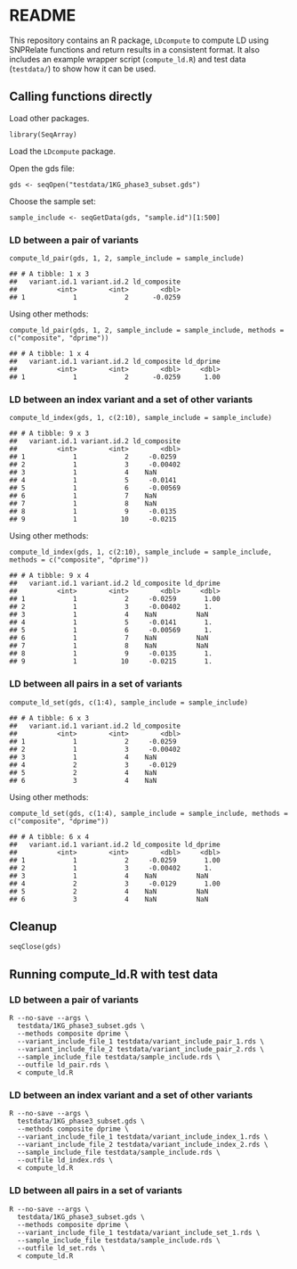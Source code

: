 
# README

This repository contains an R package, `LDcompute` to compute LD using
SNPRelate functions and return results in a consistent format. It also
includes an example wrapper script (`compute_ld.R`) and test data
(`testdata/`) to show how it can be used.

## Calling functions directly

Load other packages.

    library(SeqArray)

Load the `LDcompute` package.

Open the gds file:

    gds <- seqOpen("testdata/1KG_phase3_subset.gds")

Choose the sample set:

    sample_include <- seqGetData(gds, "sample.id")[1:500]

### LD between a pair of variants

    compute_ld_pair(gds, 1, 2, sample_include = sample_include)

    ## # A tibble: 1 x 3
    ##   variant.id.1 variant.id.2 ld_composite
    ##          <int>        <int>        <dbl>
    ## 1            1            2      -0.0259

Using other methods:

    compute_ld_pair(gds, 1, 2, sample_include = sample_include, methods = c("composite", "dprime"))

    ## # A tibble: 1 x 4
    ##   variant.id.1 variant.id.2 ld_composite ld_dprime
    ##          <int>        <int>        <dbl>     <dbl>
    ## 1            1            2      -0.0259      1.00

### LD between an index variant and a set of other variants

    compute_ld_index(gds, 1, c(2:10), sample_include = sample_include)

    ## # A tibble: 9 x 3
    ##   variant.id.1 variant.id.2 ld_composite
    ##          <int>        <int>        <dbl>
    ## 1            1            2     -0.0259 
    ## 2            1            3     -0.00402
    ## 3            1            4    NaN      
    ## 4            1            5     -0.0141 
    ## 5            1            6     -0.00569
    ## 6            1            7    NaN      
    ## 7            1            8    NaN      
    ## 8            1            9     -0.0135 
    ## 9            1           10     -0.0215

Using other methods:

    compute_ld_index(gds, 1, c(2:10), sample_include = sample_include, methods = c("composite", "dprime"))

    ## # A tibble: 9 x 4
    ##   variant.id.1 variant.id.2 ld_composite ld_dprime
    ##          <int>        <int>        <dbl>     <dbl>
    ## 1            1            2     -0.0259       1.00
    ## 2            1            3     -0.00402      1.  
    ## 3            1            4    NaN          NaN   
    ## 4            1            5     -0.0141       1.  
    ## 5            1            6     -0.00569      1.  
    ## 6            1            7    NaN          NaN   
    ## 7            1            8    NaN          NaN   
    ## 8            1            9     -0.0135       1.  
    ## 9            1           10     -0.0215       1.

### LD between all pairs in a set of variants

    compute_ld_set(gds, c(1:4), sample_include = sample_include)

    ## # A tibble: 6 x 3
    ##   variant.id.1 variant.id.2 ld_composite
    ##          <int>        <int>        <dbl>
    ## 1            1            2     -0.0259 
    ## 2            1            3     -0.00402
    ## 3            1            4    NaN      
    ## 4            2            3     -0.0129 
    ## 5            2            4    NaN      
    ## 6            3            4    NaN

Using other methods:

    compute_ld_set(gds, c(1:4), sample_include = sample_include, methods = c("composite", "dprime"))

    ## # A tibble: 6 x 4
    ##   variant.id.1 variant.id.2 ld_composite ld_dprime
    ##          <int>        <int>        <dbl>     <dbl>
    ## 1            1            2     -0.0259       1.00
    ## 2            1            3     -0.00402      1.  
    ## 3            1            4    NaN          NaN   
    ## 4            2            3     -0.0129       1.00
    ## 5            2            4    NaN          NaN   
    ## 6            3            4    NaN          NaN

## Cleanup

    seqClose(gds)

## Running compute\_ld.R with test data

### LD between a pair of variants

    R --no-save --args \
      testdata/1KG_phase3_subset.gds \
      --methods composite dprime \
      --variant_include_file_1 testdata/variant_include_pair_1.rds \
      --variant_include_file_2 testdata/variant_include_pair_2.rds \
      --sample_include_file testdata/sample_include.rds \
      --outfile ld_pair.rds \
      < compute_ld.R

### LD between an index variant and a set of other variants

    R --no-save --args \
      testdata/1KG_phase3_subset.gds \
      --methods composite dprime \
      --variant_include_file_1 testdata/variant_include_index_1.rds \
      --variant_include_file_2 testdata/variant_include_index_2.rds \
      --sample_include_file testdata/sample_include.rds \
      --outfile ld_index.rds \
      < compute_ld.R

### LD between all pairs in a set of variants

    R --no-save --args \
      testdata/1KG_phase3_subset.gds \
      --methods composite dprime \
      --variant_include_file_1 testdata/variant_include_set_1.rds \
      --sample_include_file testdata/sample_include.rds \
      --outfile ld_set.rds \
      < compute_ld.R
